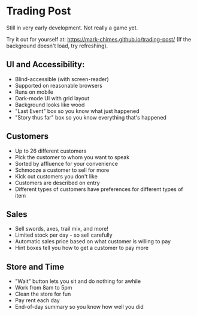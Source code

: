 # Trading Post

Still in very early development. Not really a game yet.

Try it out for yourself at: https://mark-chimes.github.io/trading-post/
(If the background doesn't load, try refreshing).

## UI and Accessibility: 
 * Blind-accessible (with screen-reader)
 * Supported on reasonable browsers
 * Runs on mobile
 * Dark-mode UI with grid layout
 * Background looks like wood
 * "Last Event" box so you know what just happened
 * "Story thus far" box so you know everything that's happened
 
## Customers
 * Up to 26 different customers
 * Pick the customer to whom you want to speak
 * Sorted by affluence for your convenience
 * Schmooze a customer to sell for more
 * Kick out customers you don't like
 * Customers are described on entry
 * Different types of customers have preferences for different types of item

## Sales
 * Sell swords, axes, trail mix, and more!
 * Limited stock per day - so sell carefully
 * Automatic sales price based on what customer is willing to pay
 * Hint boxes tell you how to get a customer to pay more

## Store and Time
 * "Wait" button lets you sit and do nothing for awhile
 * Work from 8am to 5pm 
 * Clean the store for fun
 * Pay rent each day
 * End-of-day summary so you know how well you did
